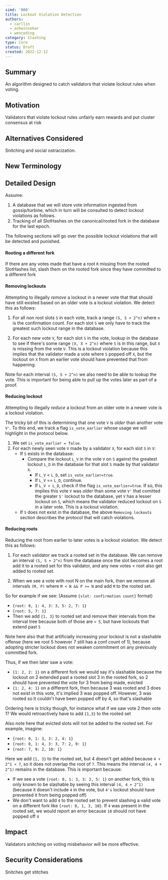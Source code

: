 ```yaml
---
simd: '000'
title: Lockout Violation Detection
authors:
  - carllin
  - ashwinsekar
  - wencoding
category: Slashing
type: Core
status: Draft
created: 2022-12-12
---
```

## Summary

An algorithm designed to catch validators that violate lockout rules when
voting.

## Motivation

Validators that violate lockout rules unfairly earn rewards and put cluster
consensus at risk

## Alternatives Considered

Snitching and social ostracization.

## New Terminology

## Detailed Design

Assume:
1. A database that we will store vote information ingested from
gossip/turbine, which in turn will be consulted to detect lockout violations
as follows.
2. Tracking of all SlotHashes on the canonical/rooted fork in the database
for the last epoch.

The following sections will go over the possible lockout violations that will
be detected and punished.

#### Rooting a different fork
If there are any votes made that have a root `R` missing from the rooted
SlotHashes list, slash them on the rooted fork since they have committed
to a different fork

#### Removing lockouts
Attempting to illegally *remove* a lockout in a newer vote that that should
have still existed based on an older vote is a lockout violation. We detect
this as follows:

1. For all non root slots `S` in each vote, track a range `(S, S + 2^n)` where
`n` is the confirmation count. For each slot `S` we only have to track the
greatest such lockout range in the database.

2. For each new vote `V`, for each slot `S` in the vote, lookup in the database
to see if there's some range `(X, X + 2^n)` where `S` is in this range, but
`X` is missing from the vote `V`. This is a lockout violation because this
implies that the validator made a vote where `S` popped off `X`, but the
lockout on `X` from an earlier vote should have prevented that from happening.

Note for each interval `(S, S + 2^n)` we also need to be able to lookup the
vote. This is important for being able to pull up the votes later as part of a
proof.

#### Reducing lockout
Attempting to illegally *reduce* a lockout from an older vote in a newer vote
is a lockout violation.

The tricky bit of this is determining that one vote `V` is *older* than
another vote `V'`. To this end, we track a flag `is_vote_earlier` whose usage
we will highlight in the protocol below.

1. We set `is_vote_earlier = false`.
2. For each newly seen vote `V` made by a validator `X`, for each slot `S` in
`V`:
    - If `S` exists in the database:
        - Compare the lockout `L_V` in the vote `V` on `S` against the greatest
        lockout `L_D` in the database for that slot `S` made by that validator `X`.
            - If `L_V` < `L_D`, set `is_vote_earlier=true`. 
            - If `L_V` == `L_D`, continue.
            - If `L_V > L_D`, check if the flag `is_vote_earlier=true`. If so,
            this implies this vote `V` was *older* than some vote `V'` that
            comitted the greater `S'` lockout to the database, yet `V` has a
            lesser lockout on `S`, which means the validator reduced lockout on
            `S` in a later vote. This is a lockout violation.
    - If `S` does not exist in the database, the above `Removing lockouts`
    section describes the protocol that will catch violations.

#### Reducing roots
Reducing the root from earlier to later votes is a lockout violation. We detect
this as follows:

1. For each validator we track a rooted set in the database. We can remove an
interval `(S, S + 2^n)` from the database once the slot becomes a root add it
to a rooted set for this validator, and any new votes < root also get added to
rooted set.

2. When we see a vote with root N on the main fork, then we remove all
intervals `(M, P)` where `M < N && P >= N` and  add `M` to the rooted set.

So for example if we see:
(Assume `{slot: confirmation count}` format)
- `{root: 0, 1: 4, 3: 3, 5: 2, 7: 1}`
- `{root: 5, 7: 1}`
- Then we add `{1, 3}` to rooted set and remove their intervals from the
interval tree because both of those are `< 5`, but have lockouts that extend
past `5`

Note here also that that artificially increasing your lockout is not a
slashable offense (here we root 5 however 7 still has a conf count of 1),
because adopting stricter lockout does not weaken commitment on any previously
committed fork.

Thus, if we then later saw a vote:

- `{1: 2, 2: 1}` on a different fork we would say it's slashable because the lockout on 2 extended past a rooted slot 3 in the rooted fork, so 2 should have prevented the vote for 3 from being made, evicted
- `{1: 2, 4: 1}` on a different fork, then because 3 was rooted and 3 does not exist in this vote, it's implied 3 was popped off. However, 3 was rooted so  it couldn't have been popped off by 4, so that's slashable

Ordering here is tricky though, for instance what if we saw vote 2 then vote 1? We would retroactively have to add `{1,3}` to the rooted set

Also note here that evicted slots will not be added to the rooted set. For example, imagine:
- `{root: 0, 1: 3, 3: 2, 4: 1}`
- `{root: 0, 1: 4, 3: 3, 7: 2, 9: 1}`
- `{root: 7, 9: 2, 10: 1}`

Here we add `{1, 3}` to the rooted set, but 4 doesn't get added because `4 + 2^1 < 7`, so it does not overlap the root of `7`. This means the interval `(4, 4 + 2^1)` remains in the database. This is important because:

- If we see a vote `{root: 0, 1: 3, 3: 2, 5: 1}` on another fork, this is only known to be slashable by seeing this interval `(4, 4 + 2^1)` (because it doesn't include `4` in the vote, but `4's` lockout should have prevented it from being popped off)
- We don't want to add `4` to the rooted set to prevent slashing a valid vote  on a different fork like `{root: 0, 1, 3, 10}`. If `4` was present in the rooted set, we would report an error because `10` should not have popped off `4`

## Impact

Validators snitching on voting misbehavior will be more effective.

## Security Considerations

Snitches get stitches

